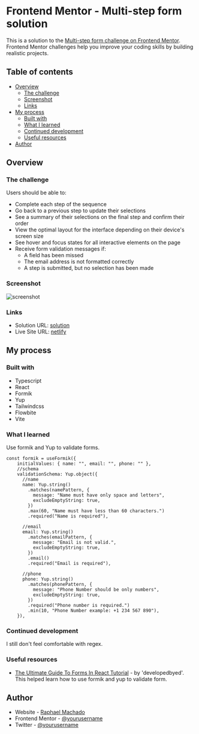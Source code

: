 # Frontend Mentor - Multi-step form solution

This is a solution to the [Multi-step form challenge on Frontend Mentor](https://www.frontendmentor.io/challenges/multistep-form-YVAnSdqQBJ). Frontend Mentor challenges help you improve your coding skills by building realistic projects.

## Table of contents

- [Overview](#overview)
  - [The challenge](#the-challenge)
  - [Screenshot](#screenshot)
  - [Links](#links)
- [My process](#my-process)
  - [Built with](#built-with)
  - [What I learned](#what-i-learned)
  - [Continued development](#continued-development)
  - [Useful resources](#useful-resources)
- [Author](#author)

## Overview

### The challenge

Users should be able to:

- Complete each step of the sequence
- Go back to a previous step to update their selections
- See a summary of their selections on the final step and confirm their order
- View the optimal layout for the interface depending on their device's screen size
- See hover and focus states for all interactive elements on the page
- Receive form validation messages if:
  - A field has been missed
  - The email address is not formatted correctly
  - A step is submitted, but no selection has been made

### Screenshot

![screenshot](./ss.jpg)

### Links

- Solution URL: [solution](https://www.frontendmentor.io/solutions/multi-step-form-w-react-typescript-tailwind-formik-and-yup-76r0hHo3l_)
- Live Site URL: [netlify](https://multi-step-form-rm.netlify.app)

## My process

### Built with

- Typescript
- React
- Formik
- Yup
- Tailwindcss
- Flowbite
- Vite

### What I learned

Use formik and Yup to validate forms.

```
const formik = useFormik({
    initialValues: { name: "", email: "", phone: "" },
    //schema
    validationSchema: Yup.object({
      //name
      name: Yup.string()
        .matches(namePattern, {
          message: "Name must have only space and letters",
          excludeEmptyString: true,
        })
        .max(60, "Name must have less than 60 characters.")
        .required("Name is required"),

      //email
      email: Yup.string()
        .matches(emailPattern, {
          message: "Email is not valid.",
          excludeEmptyString: true,
        })
        .email()
        .required("Email is required"),

      //phone
      phone: Yup.string()
        .matches(phonePattern, {
          message: "Phone Number should be only numbers",
          excludeEmptyString: true,
        })
        .required("Phone number is required.")
        .min(10, "Phone Number example: +1 234 567 890"),
    }),
```

### Continued development

I still don't feel comfortable with regex.

### Useful resources

- [The Ultimate Guide To Forms In React Tutorial](https://www.youtube.com/watch?v=oPteQFUK42w) - by 'developedbyed'. This helped learn how to use formik and yup to validate form.

## Author

- Website - [Raphael Machado](https://raphaelmmachado.vercel.app/)
- Frontend Mentor - [@yourusername](https://www.frontendmentor.io/profile/rm0909)
- Twitter - [@yourusername](https://www.twitter.com/RaphaelmDev)
